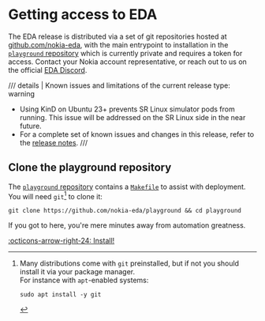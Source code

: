 # Getting access to EDA

The EDA release is distributed via a set of git repositories hosted at [github.com/nokia-eda][gh-org], with the main entrypoint to installation in the [`playground` repository][playground-repo] which is currently private and requires a token for access. Contact your Nokia account representative, or reach out to us on the official [EDA Discord][eda-discord].

/// details | Known issues and limitations of the current release
    type: warning

- Using KinD on Ubuntu 23+ prevents SR Linux simulator pods from running. This issue will be addressed on the SR Linux side in the near future.
- For a complete set of known issues and changes in this release, refer to the [release notes][rn-24-8-1].
///

## Clone the playground repository

The [`playground` repository][playground-repo] contains a [`Makefile`][makefile] to assist with deployment. You will need `git`[^1] to clone it:

```shell
git clone https://github.com/nokia-eda/playground && cd playground
```

If you got to here, you're mere minutes away from automation greatness.

[:octicons-arrow-right-24: Install!](install.md)

[gh-org]: https://github.com/nokia-eda
[playground-repo]: https://github.com/nokia-eda/playground
[makefile]: https://github.com/nokia-eda/playground/blob/main/Makefile
[rn-24-8-1]: https://documentation.nokia.com/aces/cgi-bin/dbaccessfilename.cgi/3HE209390001TQZZA_V1_Event%20Driven%20Automation%2024.8.1%20Release%20Notes.pdf
[eda-discord]: https://eda.dev/discord

[^1]: Many distributions come with `git` preinstalled, but if not you should install it via your package manager.  
    For instance with `apt`-enabled systems:

    ```shell
    sudo apt install -y git
    ```
